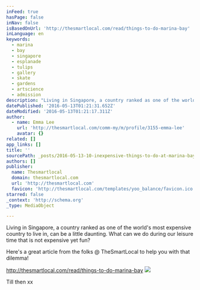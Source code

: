 ```yaml
---
inFeed: true
hasPage: false
inNav: false
isBasedOnUrl: 'http://thesmartlocal.com/read/things-to-do-marina-bay'
inLanguage: en
keywords:
  - marina
  - bay
  - singapore
  - esplanade
  - tulips
  - gallery
  - skate
  - gardens
  - artscience
  - admission
description: "Living in Singapore, a country ranked as one of the world's most expensive country to live in, can be a little daunting. What can we do during our leisure time that is not expensive yet fun? "
datePublished: '2016-05-13T01:21:31.652Z'
dateModified: '2016-05-13T01:21:17.311Z'
author:
  - name: Emma Lee
    url: 'http://thesmartlocal.com/comm-my/m/profile/3155-emma-lee'
    avatar: {}
related: []
app_links: []
title: ''
sourcePath: _posts/2016-05-13-10-inexpensive-things-to-do-at-marina-bay-that-will-surprise.md
authors: []
publisher:
  name: Thesmartlocal
  domain: thesmartlocal.com
  url: 'http://thesmartlocal.com'
  favicon: 'http://thesmartlocal.com/templates/yoo_balance/favicon.ico'
starred: false
_context: 'http://schema.org'
_type: MediaObject

---
```

Living in Singapore, a country ranked as one of the world's most expensive country to live in, can be a little daunting. What can we do during our leisure time that is not expensive yet fun? 

Here's a great article from the folks @ TheSmartLocal to help you with that dilemma! 

http://thesmartlocal.com/read/things-to-do-marina-bay
![](https://the-grid-user-content.s3-us-west-2.amazonaws.com/39385ff1-2f65-4f7d-9e92-836538e10558.png)

Till then xx